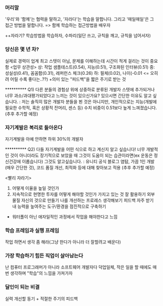 ### 머리말
'우리'와 '함께'는 협력을 말하고, '자라다'는 학습을 말합니다. 그리고 '매일매일'은 그 접근 방법을 말합니다.
=> 함께 학습하는 접근방법을 배우자

++자라기?
학습방법을 학습하자, 수파리(일단 쓰고, 규칙을 깨고, 규칙을 넘어서자)

### 당신은 몇 년 차?
실제로 경력이 업계 최고 스텟이 아님, 문제를 이해하는데 시간이 적게 걸리는 것이 중요함
<업무 상관성>
상: 작업 샘플테스트(0.54), 지능(0.51), 구조화된 인터뷰(0.51)
중: 성실성(0.41), 꼼꼼함(0.31), 레퍼런스 체크(0.26)
하: 필체(0.02), 나이(-0.01 <= 오히려 어릴 수록 좋다는..??)
+의미 있는 "피드백"을 짧은 주기로 받는 것

********** Q1) 다른 분들의 경험상 위에 상중하로 분류된 개발자 스텟에 추가되거나 너무 과소/과대평가되었다고 느끼는 것이 있으신가요? 있으시면 간단한 이유도 알고 싶습니다.
: 저는 솔직히 많은 개발자 분들을 뵌 것은 아니지만, 개인적으로는 지능(개발에 필요한 수학적, 혹은 상황적 잔머리, 센스 등) 수치 비중이 0.51보다 높게 느껴졌습니다.
(추후 추가할 예정)

### 자기계발은 복리로 돌아온다
자기계발을 아예 안하면 하위 30%의 개발자

********** Q2) 다들 자기계발을 어떤 식으로 하고 계신지 알고 싶습니다! 너무 개발적인 것이 아니더라도 장기적으로 보았을 때 그것이 도움이 되는 습관이라면(ex 운동은 정신건강에 이롭습니다) 그것도 알고싶습니다.
: 유니티 공식 블로그 염탐, 가끔 1인 개발(매우 간단한 것), 코드 품질 개선, 최적화 등에 대해 찾아보고 적용
(추후 추가할 예정)

<빨리 자라기>
1) 어떻게 이율을 높일 것인가
2) 지속적으로 현명한 투자를 어떻게 해야할 것인가
가지고 있는 것 잘 활용하기
외부 물질 자신의 것으로 만들기
나를 개선하는 프로레스 생각해보기
피드백 자주 받기
내 능력을 높여주는 도구/환경을 점진적으로 구축하기

+ 워터폴이 아닌 애자일적인 과정에서 작업을 해야한다고 느낌

### 학습 프레임과 실행 프레임
작업 하면서 생각 좀 해라(그냥 한다가 아니라 더 잘할려고 배운다)


### 가장 학습하기 힘든 직업이 살아남는다
난 컴퓨터 프로그래머가 아니라 소프트웨어 개발자다
덕업일체, 작은 일을 할 때에도 매번 생각하며 "학습"의 느낌을 가져가자


### 달인이 되는 비결
실력 개선할 동기 + 적절한 주기의 피드백
